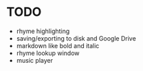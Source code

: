 # TODO
- rhyme highlighting
- saving/exporting to disk and Google Drive
- markdown like bold and italic
- rhyme lookup window
- music player